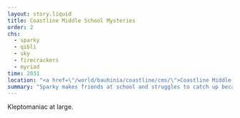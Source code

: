 ```yaml
---
layout: story.liquid
title: Coastline Middle School Mysteries
order: 2
chs:
  - sparky
  - qibli
  - sky
  - firecrackers
  - myriad
time: 2031
location: "<a href=\"/world/bauhinia/coastline/cms/\">Coastline Middle School</a>"
summary: "Sparky makes friends at school and struggles to catch up because she received like. Zero elementary school education. Also there's a kleptomaniac who keeps stealing her pens."
---
```


Kleptomaniac at large.
